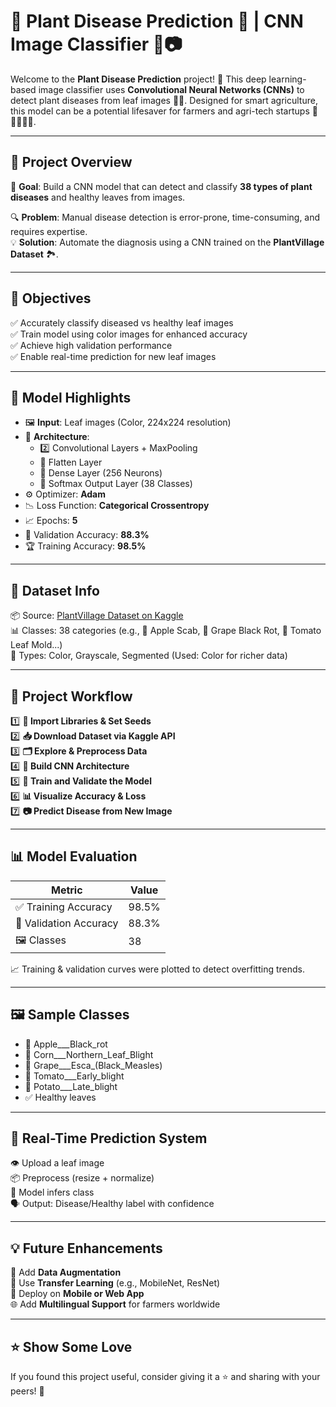# 🌿 Plant Disease Prediction 🌱 | CNN Image Classifier 🧠📷

Welcome to the **Plant Disease Prediction** project! 🚜 This deep learning-based image classifier uses **Convolutional Neural Networks (CNNs)** to detect plant diseases from leaf images 🌿🍃. Designed for smart agriculture, this model can be a potential lifesaver for farmers and agri-tech startups 🌾👨‍🌾👩‍🌾.

---

## 📌 Project Overview

🧪 **Goal**: Build a CNN model that can detect and classify **38 types of plant diseases** and healthy leaves from images.

🔍 **Problem**: Manual disease detection is error-prone, time-consuming, and requires expertise.  
💡 **Solution**: Automate the diagnosis using a CNN trained on the **PlantVillage Dataset** 🏞️.

---

## 🎯 Objectives

✅ Accurately classify diseased vs healthy leaf images  
✅ Train model using color images for enhanced accuracy  
✅ Achieve high validation performance  
✅ Enable real-time prediction for new leaf images

---

## 🧠 Model Highlights

- 🖼️ **Input**: Leaf images (Color, 224x224 resolution)
- 🧰 **Architecture**:
  - 2️⃣ Convolutional Layers + MaxPooling
  - 🔁 Flatten Layer
  - 🔢 Dense Layer (256 Neurons)
  - 🎯 Softmax Output Layer (38 Classes)
- ⚙️ Optimizer: **Adam**
- 📉 Loss Function: **Categorical Crossentropy**
- 📈 Epochs: **5**
- 🧪 Validation Accuracy: **88.3%**
- 🏆 Training Accuracy: **98.5%**

---

## 📁 Dataset Info

📦 Source: [PlantVillage Dataset on Kaggle](https://www.kaggle.com/datasets/abdallahalidev/plantvillage-dataset)  
📊 Classes: 38 categories (e.g., 🍎 Apple Scab, 🍇 Grape Black Rot, 🍅 Tomato Leaf Mold...)  
🔴 Types: Color, Grayscale, Segmented (Used: Color for richer data)

---

## 🔨 Project Workflow

1️⃣ **🔧 Import Libraries & Set Seeds**  
2️⃣ **📥 Download Dataset via Kaggle API**  
3️⃣ **🗂️ Explore & Preprocess Data**  
4️⃣ **🧠 Build CNN Architecture**  
5️⃣ **🧪 Train and Validate the Model**  
6️⃣ **📊 Visualize Accuracy & Loss**  
7️⃣ **📷 Predict Disease from New Image**

---

## 📊 Model Evaluation

| Metric              | Value         |
|---------------------|---------------|
| ✅ Training Accuracy | 98.5%         |
| 🧪 Validation Accuracy | 88.3%     |
| 🖼️ Classes           | 38            |

📈 Training & validation curves were plotted to detect overfitting trends.

---

## 🖼️ Sample Classes

- 🍏 Apple___Black_rot  
- 🌽 Corn___Northern_Leaf_Blight  
- 🍇 Grape___Esca_(Black_Measles)  
- 🍅 Tomato___Early_blight  
- 🥔 Potato___Late_blight  
- ✅ Healthy leaves

---

## 🚀 Real-Time Prediction System

👁️ Upload a leaf image  
📦 Preprocess (resize + normalize)  
🧠 Model infers class  
🗣️ Output: Disease/Healthy label with confidence

---

## 💡 Future Enhancements

🔄 Add **Data Augmentation**  
🧠 Use **Transfer Learning** (e.g., MobileNet, ResNet)  
📱 Deploy on **Mobile or Web App**  
🌐 Add **Multilingual Support** for farmers worldwide

---

## ⭐ Show Some Love

If you found this project useful, consider giving it a ⭐ and sharing with your peers! 🚀  
